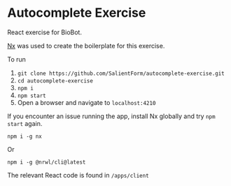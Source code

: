 # Autocomplete Exercise

React exercise for BioBot.

[Nx](https://nx.dev/getting-started/intro) was used to create the boilerplate for this exercise.

To run

1. `git clone https://github.com/SalientForm/autocomplete-exercise.git`      
2. `cd autocomplete-exercise`  
3. `npm i`  
4. `npm start`  
5. Open a browser and navigate to `localhost:4210`




If you encounter an issue running the app, install Nx globally and try `npm start` again.

`npm i -g nx`
 
Or  

`npm i -g @nrwl/cli@latest`

The relevant React code is found in `/apps/client`
